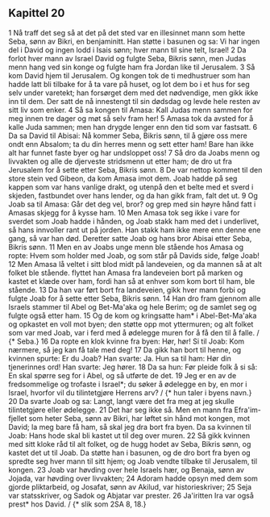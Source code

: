 ## Kapittel 20

1 Nå traff det seg så at det på det sted var en illesinnet mann som hette Seba, sønn av Bikri, en benjaminitt. Han støtte i basunen og sa: Vi har ingen del i David og ingen lodd i Isais sønn; hver mann til sine telt, Israel!
2 Da forlot hver mann av Israel David og fulgte Seba, Bikris sønn, men Judas menn hang ved sin konge og fulgte ham fra Jordan like til Jerusalem.
3 Så kom David hjem til Jerusalem. Og kongen tok de ti medhustruer som han hadde latt bli tilbake for å ta vare på huset, og lot dem bo i et hus for seg selv under varetekt; han forsørget dem med det nødvendige, men gikk ikke inn til dem. Der satt de nå innestengt til sin dødsdag og levde hele resten av sitt liv som enker.
4 Så sa kongen til Amasa: Kall Judas menn sammen for meg innen tre dager og møt så selv fram her!
5 Amasa tok da avsted for å kalle Juda sammen; men han drygde lenger enn den tid som var fastsatt.
6 Da sa David til Abisai: Nå kommer Seba, Bikris sønn, til å gjøre oss mere ondt enn Absalom; ta du din herres menn og sett etter ham! Bare han ikke alt har funnet faste byer og har undsloppet oss!
7 Så dro da Joabs menn og livvakten og alle de djerveste stridsmenn ut etter ham; de dro ut fra Jerusalem for å sette etter Seba, Bikris sønn.
8 De var nettop kommet til den store stein ved Gibeon, da kom Amasa imot dem. Joab hadde på seg kappen som var hans vanlige drakt, og utenpå den et belte med et sverd i skjeden, fastbundet over hans lender, og da han gikk fram, falt det ut.
9 Og Joab sa til Amasa: Går det deg vel, bror? og grep med sin høyre hånd fatt i Amasas skjegg for å kysse ham.
10 Men Amasa tok seg ikke i vare for sverdet som Joab hadde i hånden, og Joab stakk ham med det i underlivet, så hans innvoller rant ut på jorden. Han stakk ham ikke mere enn denne ene gang, så var han død. Deretter satte Joab og hans bror Abisai etter Seba, Bikris sønn.
11 Men en av Joabs unge menn ble stående hos Amasa og ropte: Hvem som holder med Joab, og som står på Davids side, følge Joab!
12 Men Amasa lå veltet i sitt blod midt på landeveien, og da mannen så at alt folket ble stående. flyttet han Amasa fra landeveien bort på marken og kastet et klæde over ham, fordi han så at enhver som kom bort til ham, ble stående.
13 Da han var ført bort fra landeveien, gikk hver mann forbi og fulgte Joab for å sette etter Seba, Bikris sønn.
14 Han dro fram gjennom alle Israels stammer til Abel og Bet-Ma'aka og hele Berim; og de samlet seg og fulgte også etter ham.
15 Og de kom og kringsatte ham* i Abel-Bet-Ma'aka og opkastet en voll mot byen; den støtte opp mot yttermuren; og alt folket som var med Joab, var i ferd med å ødelegge muren for å få den til å falle. / {* Seba.}
16 Da ropte en klok kvinne fra byen: Hør, hør! Si til Joab: Kom nærmere, så jeg kan få tale med deg!
17 Da gikk han bort til henne, og kvinnen spurte: Er du Joab? Han svarte: Ja. Hun sa til ham: Hør din tjenerinnes ord! Han svarte: Jeg hører.
18 Da sa hun: Før pleide folk å si så: En skal spørre seg for i Abel, og så utførte de det.
19 Jeg er en av de fredsommelige og trofaste i Israel*; du søker å ødelegge en by, en mor i Israel, hvorfor vil du tilintetgjøre Herrens arv? / {* hun taler i byens navn.}
20 Da svarte Joab og sa: Langt, langt være det fra meg at jeg skulle tilintetgjøre eller ødelegge.
21 Det har seg ikke så. Men en mann fra Efra'im-fjellet som heter Seba, sønn av Bikri, har løftet sin hånd mot kongen, mot David; la meg bare få ham, så skal jeg dra bort fra byen. Da sa kvinnen til Joab: Hans hode skal bli kastet ut til deg over muren.
22 Så gikk kvinnen med sitt kloke råd til alt folket, og de hugg hodet av Seba, Bikris sønn, og kastet det ut til Joab. Da støtte han i basunen, og de dro bort fra byen og spredte seg hver mann til sitt hjem; og Joab vendte tilbake til Jerusalem, til kongen.
23 Joab var høvding over hele Israels hær, og Benaja, sønn av Jojada, var høvding over livvakten;
24 Adoram hadde opsyn med dem som gjorde pliktarbeid, og Josafat, sønn av Akilud, var historieskriver;
25 Seja var statsskriver, og Sadok og Abjatar var prester.
26 Ja'iritten Ira var også prest* hos David. / {* slik som 2SA 8, 18.}
